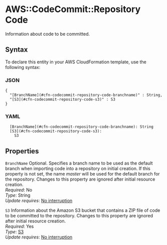 # AWS::CodeCommit::Repository Code<a name="aws-properties-codecommit-repository-code"></a>

Information about code to be committed\.

## Syntax<a name="aws-properties-codecommit-repository-code-syntax"></a>

To declare this entity in your AWS CloudFormation template, use the following syntax:

### JSON<a name="aws-properties-codecommit-repository-code-syntax.json"></a>

```
{
  "[BranchName](#cfn-codecommit-repository-code-branchname)" : String,
  "[S3](#cfn-codecommit-repository-code-s3)" : S3
}
```

### YAML<a name="aws-properties-codecommit-repository-code-syntax.yaml"></a>

```
  [BranchName](#cfn-codecommit-repository-code-branchname): String
  [S3](#cfn-codecommit-repository-code-s3): 
    S3
```

## Properties<a name="aws-properties-codecommit-repository-code-properties"></a>

`BranchName`  <a name="cfn-codecommit-repository-code-branchname"></a>
Optional\. Specifies a branch name to be used as the default branch when importing code into a repository on initial creation\. If this property is not set, the name *master* will be used for the default branch for the repository\. Changes to this property are ignored after initial resource creation\.  
*Required*: No  
*Type*: String  
*Update requires*: [No interruption](https://docs.aws.amazon.com/AWSCloudFormation/latest/UserGuide/using-cfn-updating-stacks-update-behaviors.html#update-no-interrupt)

`S3`  <a name="cfn-codecommit-repository-code-s3"></a>
Information about the Amazon S3 bucket that contains a ZIP file of code to be committed to the repository\. Changes to this property are ignored after initial resource creation\.  
*Required*: Yes  
*Type*: [S3](aws-properties-codecommit-repository-s3.md)  
*Update requires*: [No interruption](https://docs.aws.amazon.com/AWSCloudFormation/latest/UserGuide/using-cfn-updating-stacks-update-behaviors.html#update-no-interrupt)